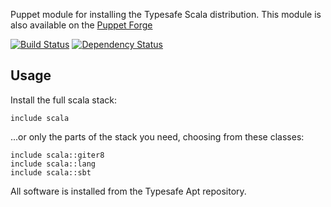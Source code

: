 Puppet module for installing the Typesafe Scala distribution.
 This module is also available on the [Puppet Forge](https://forge.puppetlabs.com/garethr/scala)

[![Build
Status](https://secure.travis-ci.org/garethr/garethr-scala.png)](http://travis-ci.org/garethr/garethr-scala)
[![Dependency
Status](https://gemnasium.com/garethr/garethr-scala.png)](http://gemnasium.com/garethr/garethr-scala)

## Usage

Install the full scala stack:

    include scala

...or only the parts of the stack you need, choosing from these classes:

    include scala::giter8
    include scala::lang
    include scala::sbt

All software is installed from the Typesafe Apt repository.
